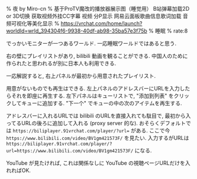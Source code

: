 % 夜 by Miro-cn
% 基于ProTV魔改的播放器展示图（睡觉用） B站弹幕加载2D or 3D切换 获取视频外挂CC字幕 视频 分P显示 网易云面板歌曲信息歌词加载 音频可视化等美化显示
% https://vrchat.com/home/launch?worldId=wrld_394304f6-9938-40df-ab98-35ba57e3f75b
% 睡眠
% rate:8

でっかいモニターが一つあるワールド.
一応睡眠ワールドではあると思う.

右の壁にプレイリストがあり, bilibili 動画を観ることができる.
中国人のために作られたと思われるが別に日本人も利用できる.

一応解説すると,
右上パネルが最初から用意されたプレイリスト.

用意がないものでも再生はできる.
左上パネルのアドレスバーにURLを入力したらそれを即座に再生する.
左下パネルはキューリストで, "添加到列表" をクリックしてキューに追加する.
"下一个" でキューの中の次のアイテムを再生する.

アドレスバーに入れるURLでは bilibili のURLを直接入れても駄目で,
最初から入ってるURLの後ろに追加して入れる (proxy server 的な).
おそらくデフォルトでは
`https://biliplayer.91vrchat.com/player/?url=`
がある.
ここで今
`https://www.bilibili.com/video/BV1gm421573F/`
を見たい.
入力するがURLは
`https://biliplayer.91vrchat.com/player/?url=https://www.bilibili.com/video/BV1gm421573F/`
になる.

YouTube が見たければ, これは関係なしに YouTube の視聴ページURLだけを入れればOK.

